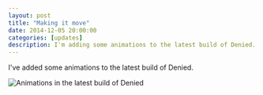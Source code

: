 ```yaml
---
layout: post
title: "Making it move"
date: 2014-12-05 20:00:00
categories: [updates]
description: I'm adding some animations to the latest build of Denied.
---
```


I've added some animations to the latest build of Denied.

![Animations in the latest build of Denied](/news/img/animation-experiment.gif)
